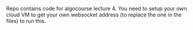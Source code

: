 Repo contains code for algocourse lecture 4. You need to setup your own cloud VM to get your own websocket address (to replace the one in the files) to run this.
